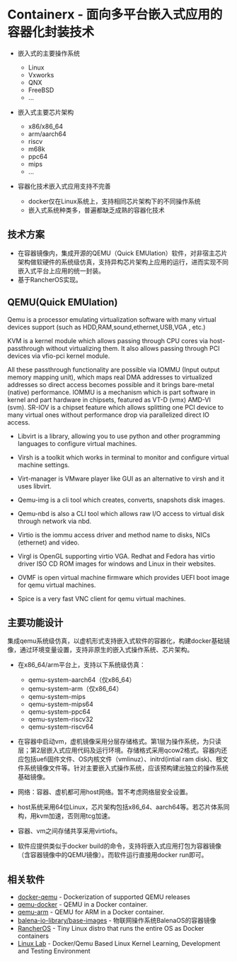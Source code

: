 # Containerx - 面向多平台嵌入式应用的容器化封装技术

- 嵌入式的主要操作系统
  - Linux
  - Vxworks
  - QNX
  - FreeBSD
  - ...


- 嵌入式主要芯片架构
  - x86/x86_64
  - arm/aarch64
  - riscv
  - m68k
  - ppc64
  - mips
  - ...

- 容器化技术嵌入式应用支持不完善
  - docker仅在Linux系统上，支持相同芯片架构下的不同操作系统
  - 嵌入式系统种类多，普遍都缺乏成熟的容器化技术


## 技术方案

- 在容器镜像内，集成开源的QEMU（Quick EMUlation）软件，对非宿主芯片架构做软硬件的系统级仿真，支持异构芯片架构上应用的运行，进而实现不同嵌入式平台上应用的统一封装。
- 基于RancherOS实现。

## QEMU(Quick EMUlation)
Qemu is a processor emulating virtualization software with many virtual devices support (such as HDD,RAM,sound,ethernet,USB,VGA , etc.)

KVM is a kernel module which allows passing through CPU cores via host-passthrough without virtualizing them. It also allows passing through PCI devices via vfio-pci kernel module.

All these passthrough functionality are possible via IOMMU (Input output memory mapping unit), which maps real DMA addresses to virtualized addresses so direct access becomes possible and it brings bare-metal (native) performance. IOMMU is a mechanism which is part software in kernel and part hardware in chipsets, featured as VT-D (vmx) AMD-VI (svm). SR-IOV is a chipset feature which allows splitting one PCI device to many virtual ones without performance drop via parallelized direct IO access.

- Libvirt is a library, allowing you to use python and other programming languages to configure virtual machines. 
- Virsh is a toolkit which works in terminal to monitor and configure virtual machine settings. 
- Virt-manager is VMware player like GUI as an alternative to virsh and it uses libvirt.

- Qemu-img is a cli tool which creates, converts, snapshots disk images. 
- Qemu-nbd is also a CLI tool which allows raw I/O access to virtual disk through network via nbd. 
- Virtio is the iommu access driver and method name to disks, NICs (ethernet) and video. 
- Virgl is OpenGL supporting virtio VGA. Redhat and Fedora has virtio driver ISO CD ROM images for windows and Linux in their websites.

- OVMF is open virtual machine firmware which provides UEFI boot image for qemu virtual machines. 
- Spice is a very fast VNC client for qemu virtual machines.

## 主要功能设计

集成qemu系统级仿真，以虚机形式支持嵌入式软件的容器化，构建docker基础镜像，通过环境变量设置，支持非原生的嵌入式操作系统、芯片架构。

- 在x86_64/arm平台上，支持以下系统级仿真：
  - qemu-system-aarch64（仅x86_64）
  - qemu-system-arm（仅x86_64）
  - qemu-system-mips
  - qemu-system-mips64
  - qemu-system-ppc64
  - qemu-system-riscv32
  - qemu-system-riscv64

- 在容器中启动vm，虚机镜像采用分层存储格式。第1层为操作系统，为只读层；第2层嵌入式应用代码及运行环境。存储格式采用qcow2格式。容器内还应包括uefi固件文件、OS内核文件（vmlinuz）、initrd(intial ram disk)、根文件系统镜像文件等。针对主要嵌入式操作系统，应该预构建出独立的操作系统基础镜像。

- 网络：容器、虚机都可用host网络。暂不考虑网络层安全设置。

- host系统采用64位Linux，芯片架构包括x86_64、aarch64等。若芯片体系同构，用kvm加速，否则用tcg加速。

- 容器、vm之间存储共享采用virtiofs。

- 软件应提供类似于docker build的命令，支持将嵌入式应用打包为容器镜像（含容器镜像中的QEMU镜像）。而软件运行直接用docker run即可。

## 相关软件
- [docker-qemu](https://github.com/tianon/docker-qemu) - Dockerization of supported QEMU releases
- [qemu-docker](https://github.com/qemus/qemu-docker) - QEMU in a Docker container.
- [qemu-arm](https://github.com/qemus/qemu-arm) - QEMU for ARM in a Docker container.
- [balena-io-library/base-images](https://github.com/balena-io-library/base-images/) - 物联网操作系统BalenaOS的容器镜像
- [RancherOS](https://github.com/rancher/os) - Tiny Linux distro that runs the entire OS as Docker containers
- [Linux Lab](https://github.com/tinyclub/linux-lab) - Docker/Qemu Based Linux Kernel Learning, Development and Testing Environment